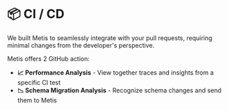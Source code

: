 # 📦 CI / CD

We built Metis to seamlessly integrate with your pull requests, requiring minimal changes from the developer's perspective.

Metis offers 2 GitHub action:

- **📈 Performance Analysis** - View together traces and insights from a specific CI test
- **📉 Schema Migration Analysis** - Recognize schema changes and send them to Metis
